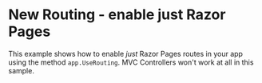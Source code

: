 # New Routing - enable just Razor Pages

This example shows how to enable *just* Razor Pages routes in your app using the method `app.UseRouting`. MVC Controllers won't work at all in this sample.